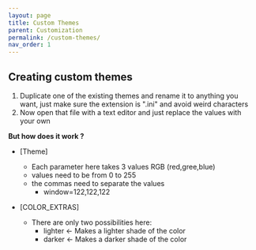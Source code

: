 ```yaml
---
layout: page
title: Custom Themes
parent: Customization
permalink: /custom-themes/
nav_order: 1
---
```



## Creating custom themes

1. Duplicate one of the existing themes and rename it to anything you want, just make sure the extension is ".ini" and avoid weird characters
2. Now open that file with a text editor and just replace the values with your own

**But how does it work ?**

* \[Theme\]
  - Each parameter here takes 3 values RGB (red,gree,blue)
  - values need to be from 0 to 255
  - the commas need to separate the values
    * window=122,122,122

* \[COLOR_EXTRAS\]
  - There are only two possibilities here:
    * lighter <- Makes a lighter shade of the color
    * darker <- Makes a darker shade of the color